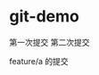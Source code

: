 <!--
 * @Date: 2020-06-06 12:28:55
 * @LastEditors: asi
 * @LastEditTime: 2020-06-06 12:37:45
 * @Description: Do not edit
-->

# git-demo

第一次提交
第二次提交

feature/a 的提交
